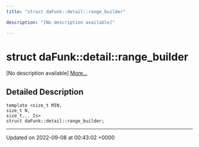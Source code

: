 ```yaml
---
title: "struct daFunk::detail::range_builder"

description: "[No description available]"

---
```


# struct daFunk::detail::range_builder



[No description available] [More...](#detailed-description)

## Detailed Description

```
template <size_t MIN,
size_t N,
size_t... Is>
struct daFunk::detail::range_builder;
```

-------------------------------

Updated on 2022-09-08 at 00:43:02 +0000